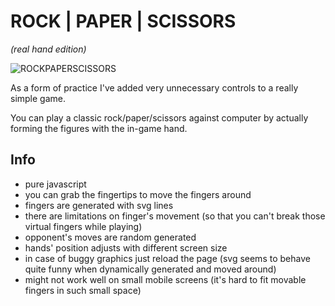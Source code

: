 # ROCK | PAPER | SCISSORS
*(real hand edition)*

![ROCKPAPERSCISSORS](https://user-images.githubusercontent.com/97133099/153731169-586b100f-1701-4ba6-8147-e74233e56b31.gif)

As a form of practice I've added very unnecessary controls to a really simple game.

You can play a classic rock/paper/scissors against computer by actually forming the figures with the in-game hand.

## Info
- pure javascript
- you can grab the fingertips to move the fingers around
- fingers are generated with svg lines
- there are limitations on finger's movement (so that you can't break those virtual fingers while playing)
- opponent's moves are random generated
- hands' position adjusts with different screen size
- in case of buggy graphics just reload the page (svg seems to behave quite funny when dynamically generated and moved around)
- might not work well on small mobile screens (it's hard to fit movable fingers in such small space)
